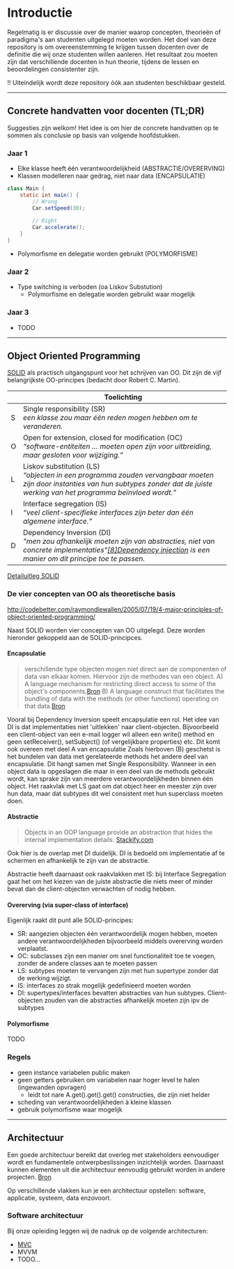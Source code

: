 # Introductie

Regelmatig is er discussie over de manier waarop concepten, theorieën of paradigma's aan studenten uitgelegd moeten worden. Het doel van deze repository is om overeenstemming te krijgen tussen docenten over de definitie die wij onze studenten willen aanleren. Het resultaat zou moeten zijn dat verschillende docenten in hun theorie, tijdens de lessen en beoordelingen consistenter zijn. 

!! Uiteindelijk wordt deze repository óók aan studenten beschikbaar gesteld.

---

## Concrete handvatten voor docenten (TL;DR)

Suggesties zijn welkom! Het idee is om hier de concrete handvatten op te sommen als conclusie op basis van volgende hoofdstukken.

### Jaar 1
- Elke klasse heeft één verantwoordelijkheid (ABSTRACTIE/OVERERVING)
- Klassen modelleren naar gedrag, niet naar data (ENCAPSULATIE)
```Java
class Main {
    static int main() {
        // Wrong
        Car.setSpeed(30);
        
        // Right
        Car.accelerate();
    }
}
```
- Polymorfisme en delegatie worden gebruikt (POLYMORFISME)

### Jaar 2
- Type switching is verboden (oa Liskov Substution)
  - Polymorfisme en delegatie worden gebruikt waar mogelijk

### Jaar 3
- TODO

---

## Object Oriented Programming

[SOLID](https://nl.wikipedia.org/wiki/SOLID) als practisch uitgangspunt voor het schrijven van OO. Dit zijn de vijf belangrijkste OO-principes (bedacht door Robert C. Martin).

|   | Toelichting
|---|-------------------------------------------------------------------------------------------------------------------------------------------------------------------------
| S | Single responsibility (SR)<br>_een klasse zou maar één reden mogen hebben om te veranderen._
| O | Open for extension, closed for modification (OC)<br>_“software-entiteiten … moeten open zijn voor uitbreiding, maar gesloten voor wijziging.”_
| L | Liskov substitution (LS)<br>_“objecten in een programma zouden vervangbaar moeten zijn door instanties van hun subtypes zonder dat de juiste werking van het programma beïnvloed wordt.”_
| I | Interface segregation (IS)<br>_“veel client-specifieke interfaces zijn beter dan één algemene interface.”_
| D | Dependency Inversion (DI)<br>_"men zou afhankelijk moeten zijn van abstracties, niet van concrete implementaties"[[8]](https://nl.wikipedia.org/wiki/SOLID#cite_note-martin-design-principles-8)[Dependency injection](https://nl.wikipedia.org/wiki/Dependency_injection) is een manier om dit principe toe te passen._

[Detailuitleg SOLID](OO/SOLID.md)

### De vier concepten van OO als theoretische basis
http://codebetter.com/raymondlewallen/2005/07/19/4-major-principles-of-object-oriented-programming/

Naast SOLID worden vier concepten van OO uitgelegd. Deze worden hieronder gekoppeld aan de SOLID-principces.

#### Encapsulatie
> verschillende type objecten mogen niet direct aan de componenten of data van elkaar komen. Hiervoor zijn de methodes van een object.
> A) A language mechanism for restricting direct access to some of the object's components.[Bron](https://en.wikipedia.org/wiki/Encapsulation_(computer_programming))
> B) A language construct that facilitates the bundling of data with the methods (or other functions) operating on that data.[Bron](https://en.wikipedia.org/wiki/Encapsulation_(computer_programming))

Vooral bij Dependency Inversion speelt encapsulatie een rol. Het idee van DI is dat implementaties niet 'uitlekken' naar client-objecten. Bijvoorbeeld een client-object van een e-mail logger wil alleen een write() method en geen setReceiver(), setSubject() (of vergelijkbare properties) etc. Dit komt ook overeen met deel A van encapsulatie
Zoals hierboven (B) geschetst is het bundelen van data met gerelateerde methods het andere deel van encapsulatie. Dit hangt samen met Single Responsibility. Wanneer in een object data is opgeslagen die maar in een deel van de methods gebruikt wordt, kan sprake zijn van meerdere verantwoordelijkheden binnen één object.
Het raakvlak met LS gaat om dat object heer en meester zijn over hun data, maar dat subtypes dit wel consistent met hun superclass moeten doen.

#### Abstractie
> Objects in an OOP language provide an abstraction that hides the internal implementation details. [Stackify.com](https://stackify.com/oop-concept-abstraction/)

Ook hier is de overlap met DI duidelijk. DI is bedoeld om implementatie af te schermen en afhankelijk te zijn van de abstractie.

Abstractie heeft daarnaast ook raakvlakken met IS: bij Interface Segregation gaat het om het kiezen van de juiste abstractie die niets meer of minder bevat dan de client-objecten verwachten of nodig hebben.

#### Overerving (via super-class of interface)
Eigenlijk raakt dit punt alle SOLID-principes:
- SR: aangezien objecten één verantwoordelijk mogen hebben, moeten andere verantwoordelijkheden bijvoorbeeld middels overerving worden verplaatst.
- OC: subclasses zijn een manier om snel functionaliteit toe te voegen, zonder de andere classes aan te moeten passen
- LS: subtypes moeten te vervangen zijn met hun supertype zonder dat de werking wijzigt.
- IS: interfaces zo strak mogelijk gedefinieerd moeten worden
- DI: supertypes/interfaces bevatten abstracties van hun subtypes. Client-objecten zouden van die abstracties afhankelijk moeten zijn ipv de subtypes

#### Polymorfisme
TODO

### Regels
- geen instance variabelen public maken
- geen getters gebruiken om variabelen naar hoger level te halen (ingewanden opvragen)
    - leidt tot nare A.get().get().get() constructies, die zijn niet helder
- scheding van verantwoordelijkheden à kleine klassen
- gebruik polymorfisme waar mogelijk

---

## Architectuur
Een goede architectuur bereikt dat overleg met stakeholders eenvoudiger wordt en fundamentele ontwerpbeslissingen inzichtelijk worden. Daarnaast kunnen elementen uit die architectuur eenvoudig gebruikt worden in andere projecten. [Bron](https://nl.wikipedia.org/wiki/Software-architectuur)

Op verschillende vlakken kun je een architectuur opstellen: software, applicatie, systeem, data enzovoort.

### Software architectuur
Bij onze opleiding leggen wij de nadruk op de volgende architecturen:

- [MVC](Architectuur/Software/MVC)
- MVVM
- TODO...
